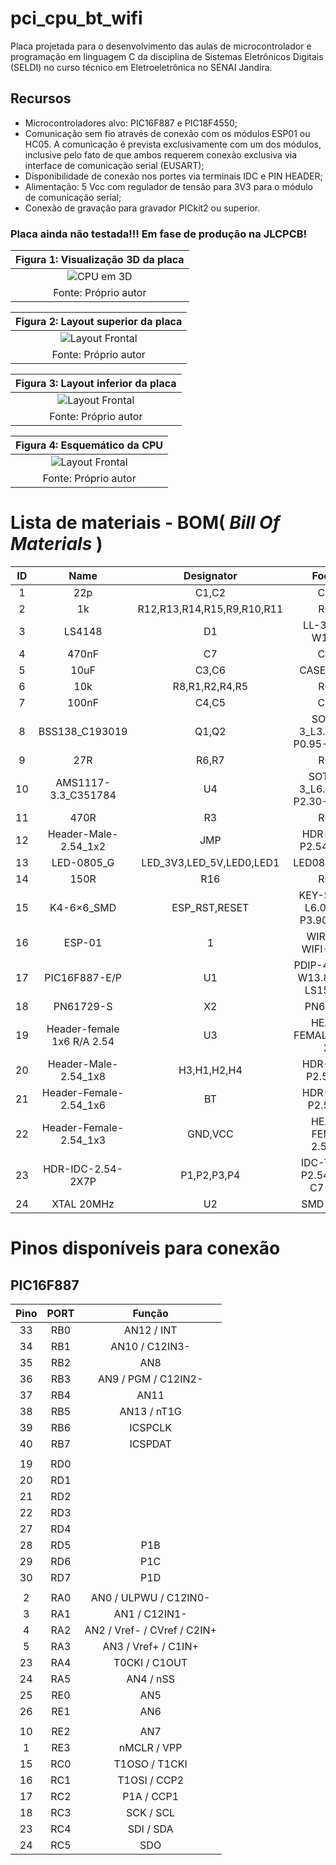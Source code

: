 # pci_cpu_bt_wifi

Placa projetada para o desenvolvimento das aulas de microcontrolador e programação em linguagem C da disciplina de Sistemas Eletrônicos Digitais (SELDI) no curso técnico em Eletroeletrônica no SENAI Jandira. 

## Recursos
* Microcontroladores alvo: PIC16F887 e PIC18F4550;
* Comunicação sem fio através de conexão com os módulos ESP01 ou HC05. A comunicação é prevista exclusivamente com um dos módulos, inclusive pelo fato de que ambos requerem conexão exclusiva via interface de comunicação serial (EUSART);
* Disponibilidade de conexão nos portes via terminais IDC e PIN HEADER;
* Alimentação: 5 Vcc com regulador de tensão para 3V3 para o módulo de comunicação serial;
* Conexão de gravação para gravador PICkit2 ou superior.

### Placa ainda não testada!!! Em fase de produção na JLCPCB!


|Figura 1: Visualização 3D da placa |
|:---------------------------------:|
| ![CPU em 3D](https://github.com/JoseWRPereira/pci_cpu_bt_wifi/blob/main/images/3d.gif)|
| Fonte: Próprio autor |


|Figura 2: Layout superior da placa |
|:---------------------------------:|
| ![Layout Frontal](https://github.com/JoseWRPereira/pci_cpu_bt_wifi/blob/main/images/layout_superior.svg)|
| Fonte: Próprio autor |


|Figura 3: Layout inferior da placa |
|:---------------------------------:|
| ![Layout Frontal](https://github.com/JoseWRPereira/pci_cpu_bt_wifi/blob/main/images/layout_inferior.svg)|
| Fonte: Próprio autor |


|Figura 4: Esquemático da CPU |
|:---------------------------------:|
| ![Layout Frontal](https://github.com/JoseWRPereira/pci_cpu_bt_wifi/blob/main/Schematic_cpu_esp01_2021-12-17.png)|
| Fonte: Próprio autor |


# Lista de materiais - BOM( *Bill Of Materials* )


| ID |	Name |	Designator | Footprint | Quantity |
|:--:|:--:|:--:|:--:|:--:|
|1|22p|C1,C2|C0805|2|
|2|1k|R12,R13,R14,R15,R9,R10,R11|R0805|7|
|3|LS4148|D1|LL-34_L3.5-W1.5-RD|1|
|4|470nF|C7|C0805|1|
|5|10uF|C3,C6|CASE-A_3216|2|
|6|10k|R8,R1,R2,R4,R5|R0805|5|
|7|100nF|C4,C5|C0805|2|
|8|BSS138_C193019|Q1,Q2|SOT-23-3_L3.0-W1.7-P0.95-LS2.9-BR|2|
|9|27R|R6,R7|R0805|2|
|10|AMS1117-3.3_C351784|U4|SOT-223-3_L6.5-W3.4-P2.30-LS7.0-BR|1|
|11|470R|R3|R0805|1|
|12|Header-Male-2.54_1x2|JMP|HDR-TH_2P-P2.54-V-M-1|1|
|13|LED-0805_G|LED_3V3,LED_5V,LED0,LED1|LED0805_GREEN|4|
|14|150R|R16|R0805|1|
|15|K4-6×6_SMD|ESP_RST,RESET|KEY-SMD_4P-L6.0-W6.0-P3.90-LS10.0|2|
|16|ESP-01|1|WIRELESS-WIFI-ESP-01|1|
|17|PIC16F887-E/P|U1|PDIP-40_L52.3-W13.8-P2.54-LS15.24-BL|1|
|18|PN61729-S|X2|PN61729-S|1|
|19|Header-female 1x6 R/A  2.54|U3|HEADER-FEMALE R/A 1X6 2.54|1|
|20|Header-Male-2.54_1x8|H3,H1,H2,H4|HDR-TH_8P-P2.54-V-M|4|
|21|Header-Female-2.54_1x6|BT|HDR-TH_6P-P2.54-V-F|1|
|22|Header-Female-2.54_1x3|GND,VCC|HEADER-FEMALE-2.54_1X3|2|
|23|HDR-IDC-2.54-2X7P|P1,P2,P3,P4|IDC-TH_14P-P2.54-V-R2-C7-S2.54|4|
|24|XTAL 20MHz|U2|SMD CRISTAL|1|



# Pinos disponíveis para conexão

## PIC16F887

| Pino |	PORT |	Função |
|:----:|:-----:|:-------:|
| 33 | RB0 | AN12 / INT |
| 34 | RB1 | AN10 / C12IN3-|
| 35 | RB2 | AN8 |
| 36 | RB3 | AN9 / PGM / C12IN2- |
| 37 | RB4 | AN11 |
| 38 | RB5 | AN13 / nT1G |
| 39 | RB6 | ICSPCLK |
| 40 | RB7 | ICSPDAT |
| |     | |
| 19 | RD0 | |
| 20 | RD1 | |
| 21 | RD2 | |
| 22 | RD3 | |
| 27 | RD4 | |
| 28 | RD5 | P1B |
| 29 | RD6 | P1C |
| 30 | RD7 | P1D |
| |     | |
|  2 | RA0 | AN0 / ULPWU / C12IN0- |
|  3 | RA1 | AN1 / C12IN1- |
|  4 | RA2 | AN2 / Vref- / CVref / C2IN+ |
|  5 | RA3 | AN3 / Vref+ / C1IN+ |
| 23 | RA4 | T0CKI / C1OUT |
| 24 | RA5 | AN4 / nSS| / C2OUT |
| 25 | RE0 | AN5 |
| 26 | RE1 | AN6 |
| |     | |
| 10 | RE2 | AN7 |
|  1 | RE3 | nMCLR / VPP |
| 15 | RC0 | T1OSO / T1CKI |
| 16 | RC1 | T1OSI / CCP2 |
| 17 | RC2 | P1A / CCP1 |
| 18 | RC3 | SCK / SCL |
| 23 | RC4 | SDI / SDA |
| 24 | RC5 | SDO |
